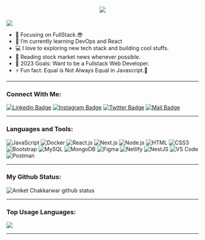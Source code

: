 <h1 align="center">
  <a href="https://git.io/typing-svg">
    <img src="https://readme-typing-svg.herokuapp.com/?lines=Hello,+There!+👋;This+is+Aniket....;Nice+to+meet+you!&center=true&size=30">
  </a>
</h1>

![](https://komarev.com/ghpvc/?username=Aniket-222000&color=brightgreen)

- 🔭 Focusing on FullStack.😎
- 🌱 I’m currently learning DevOps and React 
- 💻 I love to exploring new tech stack and building cool stuffs.
- 📰 Reading stock market news whenever possible.
- 🥅 2023 Goals: Want to be a Fullstack Web Developer.
- ⚡ Fun fact: Equal is Not Always Equal in Javascript.🤣

---

### Connect With Me:

[![Linkedin Badge](https://img.shields.io/badge/LinkedIn-0077B5?style=for-the-badge&logo=linkedin&logoColor=white)](https://www.linkedin.com/in/aniket-chakkarwar/) 
[![Instagram Badge](https://img.shields.io/badge/Instagram-E4405F?style=for-the-badge&logo=instagram&logoColor=white)](https://instagram.com/Aniket_Chakkarwar)
[![Twitter Badge](https://img.shields.io/badge/Twitter-1DA1F2?style=for-the-badge&logo=twitter&logoColor=white)](https://twitter.com/aniketchakkarwa)
[![Mail Badge](https://img.shields.io/badge/Gmail-D14836?style=for-the-badge&logo=gmail&logoColor=white)](mailto:chakkarwaraniket2@gmail.com)

---

### Languages and Tools:

![JavaScript](https://img.shields.io/badge/JavaScript-F7DF1E?style=flat-square&logo=javascript&logoColor=black)
![Docker](https://img.shields.io/badge/Docker-0CC1F3?style=flat-square&logo=docker&logoColor=white)
![React.js](https://img.shields.io/badge/React.js-0081CB?style=flat-square&logo=react&logoColor=61DAFB)
![Next.js](https://img.shields.io/badge/Next.js-f7f7f7?style=flastic&logo=Next.js&logoColor=000000)
![Node.js](https://img.shields.io/badge/Node.js-43853D?style=flat-square&logo=node.js&logoColor=white)
![HTML](https://img.shields.io/badge/HTML5-E34F26?style=flat-square&logo=html5&logoColor=white)
![CSS3](https://img.shields.io/badge/CSS3-1572B6?style=flat-square&logo=css3&logoColor=white)
![Bootstrap](https://img.shields.io/badge/Bootstrap-563D7C?style=flat-square&logo=bootstrap&logoColor=white)
![MySQL](https://img.shields.io/badge/MySQL-005C84?style=flat-square&logo=mysql&logoColor=white)
![MongoDB](https://img.shields.io/badge/MongoDB-F7F7F7?style=flat-square&logo=mongodb&logoColor=49A248)
![Figma](https://img.shields.io/badge/Figma-f7f7f7?style=flastic&logo=Figma&logoColor=F24E1E)
![Netlify](https://img.shields.io/badge/Netlify-00C7B7?style=flat-square&logo=netlify&logoColor=white)
![NestJS](https://img.shields.io/badge/Nestjs-000000?style=flat-square&logo=nestjs&logoColor=D9224D)
![VS Code](https://img.shields.io/badge/VisualStudio-2C2B30?style=flastic&logo=VisualStudioCode&logoColor=007ACC)
![Postman](https://img.shields.io/badge/Postman-f7f7f7?style=flastic&logo=Postman&logoColor=FF6C37)

---

### My Github Status:

<img align="center" src="https://github-readme-stats.vercel.app/api?username=Aniket-222000&show_icons=true&include_all_commits=true&theme=nightowl&hide_border=true" alt="Aniket Chakkarwar github status" />

---

### Top Usage Languages:

<img align="center" src="https://github-readme-stats.vercel.app/api/top-langs/?username=Aniket-222000&layout=compact&theme=yeblu&hide_border=true&&langs_count=8" />

---
